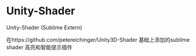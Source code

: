 # Unity-Shader
Unity-Shader (Sublime Extern)

在https://github.com/petereichinger/Unity3D-Shader 基础上添加的sublime shader 高亮和智能提示插件